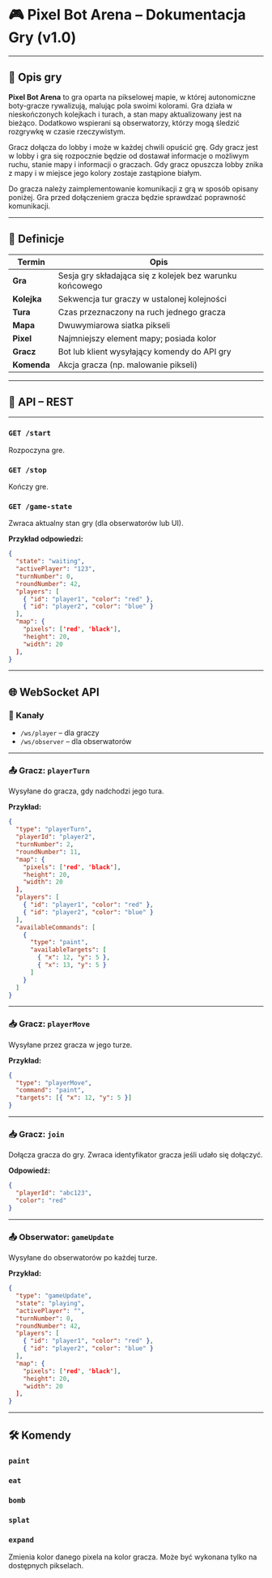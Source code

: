 # 🎮 Pixel Bot Arena – Dokumentacja Gry (v1.0)

---

## 🧩 Opis gry

**Pixel Bot Arena** to gra oparta na pikselowej mapie, w której autonomiczne boty-gracze rywalizują, malując pola swoimi kolorami. Gra działa w nieskończonych kolejkach i turach, a stan mapy aktualizowany jest na bieżąco. Dodatkowo wspierani są obserwatorzy, którzy mogą śledzić rozgrywkę w czasie rzeczywistym.

Gracz dołącza do lobby i może w każdej chwili opuścić grę. Gdy gracz jest w lobby i gra się rozpocznie będzie od
dostawał informacje o możliwym ruchu, stanie mapy i informacji o graczach. Gdy gracz opuszcza lobby znika z mapy i w
miejsce jego kolory zostaje zastąpione białym.

Do gracza należy zaimplementowanie komunikacji z grą w sposób opisany poniżej. Gra przed dołączeniem gracza będzie
sprawdzać poprawność komunikacji. 

---

## 🧠 Definicje

| Termin        | Opis |
|---------------|------|
| **Gra**       | Sesja gry składająca się z kolejek bez warunku końcowego |
| **Kolejka**   | Sekwencja tur graczy w ustalonej kolejności |
| **Tura**      | Czas przeznaczony na ruch jednego gracza |
| **Mapa**      | Dwuwymiarowa siatka pikseli |
| **Pixel**     | Najmniejszy element mapy; posiada kolor |
| **Gracz**     | Bot lub klient wysyłający komendy do API gry |
| **Komenda**   | Akcja gracza (np. malowanie pikseli) |

---

## 📡 API – REST

---
### `GET /start`

Rozpoczyna gre.

### `GET /stop`

Kończy gre.

### `GET /game-state`

Zwraca aktualny stan gry (dla obserwatorów lub UI).

**Przykład odpowiedzi:**

```json
{
  "state": "waiting",
  "activePlayer": "123",
  "turnNumber": 0,
  "roundNumber": 42,
  "players": [
    { "id": "player1", "color": "red" },
    { "id": "player2", "color": "blue" }
  ],
  "map": {
    "pixels": ['red', 'black'],
    "height": 20,
    "width": 20
  ],
}
```

---

## 🌐 WebSocket API

### 🔁 Kanały

* `/ws/player` – dla graczy
* `/ws/observer` – dla obserwatorów

---

### 📤 Gracz: `playerTurn`

Wysyłane do gracza, gdy nadchodzi jego tura.

**Przykład:**

```json
{
  "type": "playerTurn",
  "playerId": "player2",
  "turnNumber": 2,
  "roundNumber": 11,
  "map": {
    "pixels": ['red', 'black'],
    "height": 20,
    "width": 20
  ],
  "players": [
    { "id": "player1", "color": "red" },
    { "id": "player2", "color": "blue" }
  ],
  "availableCommands": [
    { 
      "type": "paint", 
      "availableTargets": [ 
        { "x": 12, "y": 5 },
        { "x": 13, "y": 5 }
      ]
    }
  ]
}
```

---

### 📥 Gracz: `playerMove`

Wysyłane przez gracza w jego turze.

**Przykład:**

```json
{
  "type": "playerMove",
  "command": "paint",
  "targets": [{ "x": 12, "y": 5 }]
}
```

---

### 📥 Gracz: `join`

Dołącza gracza do gry. Zwraca identyfikator gracza jeśli udało się dołączyć.

**Odpowiedź:**
```json
{
  "playerId": "abc123",
  "color": "red"
}
````
---

### 📤 Obserwator: `gameUpdate`

Wysyłane do obserwatorów po każdej turze.

**Przykład:**

```json
{
  "type": "gameUpdate",
  "state": "playing",
  "activePlayer": "",
  "turnNumber": 0,
  "roundNumber": 42,
  "players": [
    { "id": "player1", "color": "red" },
    { "id": "player2", "color": "blue" }
  ],
  "map": {
    "pixels": ['red', 'black'],
    "height": 20,
    "width": 20
  ],
}
```

---

## 🛠 Komendy

### `paint`
### `eat`
### `bomb`
### `splat`
### `expand`

Zmienia kolor danego pixela na kolor gracza. Może być wykonana tylko na dostępnych pikselach.
